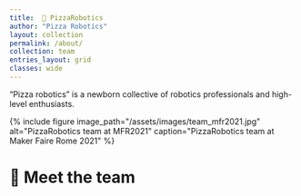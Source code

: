 ```yaml
---
title:  🍕 PizzaRobotics
author: "Pizza Robotics"
layout: collection
permalink: /about/
collection: team
entries_layout: grid
classes: wide
---
```


“Pizza robotics” is a newborn collective of robotics professionals and high-level enthusiasts.

{% include figure image_path="/assets/images/team_mfr2021.jpg" alt="PizzaRobotics team at MFR2021" caption="PizzaRobotics team at Maker Faire Rome 2021" %}

# :pizza: Meet the team